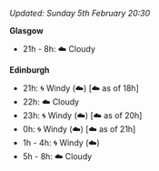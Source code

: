 *Updated: Sunday 5th February 20:30*

**Glasgow**

* 21h - 8h: :cloud: Cloudy

**Edinburgh**

* 21h: :cyclone: Windy (:cloud:) [:cloud: as of 18h]
* 22h: :cloud: Cloudy
* 23h: :cyclone: Windy (:cloud:) [:cloud: as of 20h]
* 0h: :cyclone: Windy (:cloud:) [:cloud: as of 21h]
* 1h - 4h: :cyclone: Windy (:cloud:)
* 5h - 8h: :cloud: Cloudy
